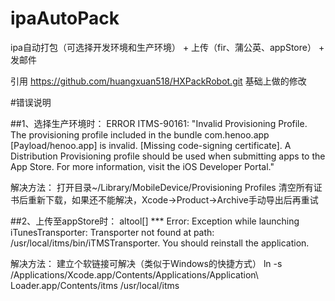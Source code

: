 # ipaAutoPack
ipa自动打包（可选择开发环境和生产环境） + 上传（fir、蒲公英、appStore） + 发邮件

引用 https://github.com/huangxuan518/HXPackRobot.git 基础上做的修改


#错误说明

##1、选择生产环境时：
ERROR ITMS-90161: "Invalid Provisioning Profile. The provisioning profile included in the bundle com.henoo.app [Payload/henoo.app] is invalid. [Missing code-signing certificate]. A Distribution Provisioning profile should be used when submitting apps to the App Store. For more information, visit the iOS Developer Portal."

解决方法：
打开目录~/Library/MobileDevice/Provisioning Profiles 清空所有证书后重新下载，如果还不能解决，Xcode->Product->Archive手动导出后再重试


##2、上传至appStore时：
altool[] *** Error: Exception while launching iTunesTransporter: 
Transporter not found at path: /usr/local/itms/bin/iTMSTransporter. 
You should reinstall the application.

解决方法：
建立个软链接可解决（类似于Windows的快捷方式）
ln -s /Applications/Xcode.app/Contents/Applications/Application\ Loader.app/Contents/itms /usr/local/itms

